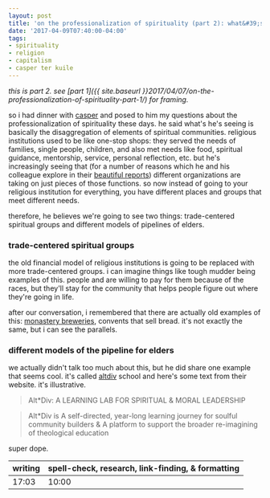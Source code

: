 ```yaml
---
layout: post
title: 'on the professionalization of spirituality (part 2): what&#39;s next'
date: '2017-04-09T07:40:00-04:00'
tags:
- spirituality
- religion
- capitalism
- casper ter kuile
--- 
```


*this is part 2. see [part 1]({{ site.baseurl }}2017/04/07/on-the-professionalization-of-spirituality-part-1/) for framing.*

so i had dinner with [casper](http://caspertk.com/) and posed to him my questions about the professionalization of spirituality these days. he said what's he's seeing is basically the disaggregation of elements of spiritual communities. religious institutions used to be like one-stop shops: they served the needs of families, single people, children, and also met needs like food, spiritual guidance, mentorship, service, personal reflection, etc. but he's increasingly seeing that (for a number of reasons which he and his colleague explore in their [beautiful reports](http://howwegather.org/)) different organizations are taking on just pieces of those functions. so now instead of going to your religious institution for everything, you have different places and groups that meet different needs.

therefore, he believes we're going to see two things: trade-centered spiritual groups and different models of pipelines of elders.

### trade-centered spiritual groups

the old financial model of religious institutions is going to be replaced with more trade-centered groups. i can imagine things like tough mudder being examples of this. people and are willing to pay for them because of the races, but they'll stay for the community that helps people figure out where they're going in life. 

after our conversation, i remembered that there are actually old examples of this: [monastery breweries](https://en.wikipedia.org/wiki/Trappist_beer), convents that sell bread. it's not exactly the same, but i can see the parallels. 

### different models of the pipeline for elders

we actually didn't talk too much about this, but he did share one example that seems cool. it's called [altdiv](http://www.openmasters.org/altdiv) school and here's some text from their website. it's illustrative.

> Alt*Div: A LEARNING LAB FOR SPIRITUAL & MORAL LEADERSHIP

 

> Alt*Div is A self-directed, year-long learning journey for soulful community builders & A platform to support the broader re-imagining of theological education

super dope. 

<table>
	<thead>
		<tr>
			<th>writing</th>
			<th>spell-check, research, link-finding, & formatting</th>
		</tr>
	</thead>
	<tbody>
		<tr>
			<td>17:03</td>
			<td>10:00</td>
		</tr>
	</tbody>
</table>